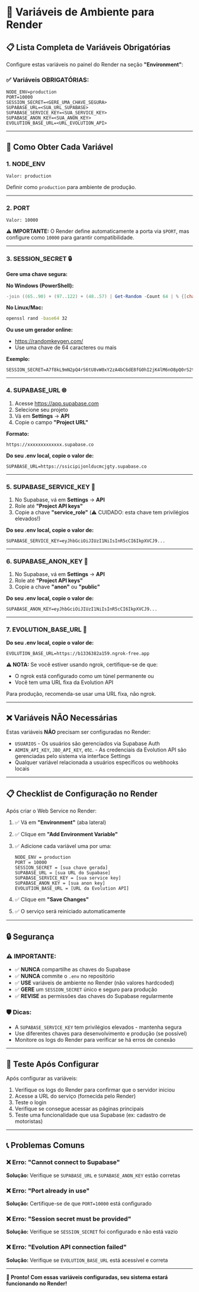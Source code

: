 # 🔐 Variáveis de Ambiente para Render

## 📋 Lista Completa de Variáveis Obrigatórias

Configure estas variáveis no painel do Render na seção **"Environment"**:

### ✅ Variáveis OBRIGATÓRIAS:

```env
NODE_ENV=production
PORT=10000
SESSION_SECRET=<GERE_UMA_CHAVE_SEGURA>
SUPABASE_URL=<SUA_URL_SUPABASE>
SUPABASE_SERVICE_KEY=<SUA_SERVICE_KEY>
SUPABASE_ANON_KEY=<SUA_ANON_KEY>
EVOLUTION_BASE_URL=<URL_EVOLUTION_API>
```

---

## 📝 Como Obter Cada Variável

### 1. **NODE_ENV**
```
Valor: production
```
Definir como `production` para ambiente de produção.

---

### 2. **PORT**
```
Valor: 10000
```
**⚠️ IMPORTANTE:** O Render define automaticamente a porta via `$PORT`, mas configure como `10000` para garantir compatibilidade.

---

### 3. **SESSION_SECRET** 🔒

**Gere uma chave segura:**

**No Windows (PowerShell):**
```powershell
-join ((65..90) + (97..122) + (48..57) | Get-Random -Count 64 | % {[char]$_})
```

**No Linux/Mac:**
```bash
openssl rand -base64 32
```

**Ou use um gerador online:**
- https://randomkeygen.com/
- Use uma chave de 64 caracteres ou mais

**Exemplo:**
```
SESSION_SECRET=A7f8kL9mN2pQ4rS6tU8vW0xY2zA4bC6dE8fG0hI2jK4lM6nO8pQ0rS2tU4vW6xY8z
```

---

### 4. **SUPABASE_URL** 🌐

1. Acesse https://app.supabase.com
2. Selecione seu projeto
3. Vá em **Settings** → **API**
4. Copie o campo **"Project URL"**

**Formato:**
```
https://xxxxxxxxxxxxx.supabase.co
```

**Do seu .env local, copie o valor de:**
```
SUPABASE_URL=https://ssicipijonlducmcjgty.supabase.co
```

---

### 5. **SUPABASE_SERVICE_KEY** 🔑

1. No Supabase, vá em **Settings** → **API**
2. Role até **"Project API keys"**
3. Copie a chave **"service_role"** (⚠️ CUIDADO: esta chave tem privilégios elevados!)

**Do seu .env local, copie o valor de:**
```
SUPABASE_SERVICE_KEY=eyJhbGciOiJIUzI1NiIsInR5cCI6IkpXVCJ9...
```

---

### 6. **SUPABASE_ANON_KEY** 🔑

1. No Supabase, vá em **Settings** → **API**
2. Role até **"Project API keys"**
3. Copie a chave **"anon"** ou **"public"**

**Do seu .env local, copie o valor de:**
```
SUPABASE_ANON_KEY=eyJhbGciOiJIUzI1NiIsInR5cCI6IkpXVCJ9...
```

---

### 7. **EVOLUTION_BASE_URL** 📱

**Do seu .env local, copie o valor de:**
```
EVOLUTION_BASE_URL=https://b1336382a159.ngrok-free.app
```

**⚠️ NOTA:** Se você estiver usando ngrok, certifique-se de que:
- O ngrok está configurado como um túnel permanente ou
- Você tem uma URL fixa da Evolution API

Para produção, recomenda-se usar uma URL fixa, não ngrok.

---

## ❌ Variáveis NÃO Necessárias

Estas variáveis **NÃO** precisam ser configuradas no Render:

- `USUARIOS` - Os usuários são gerenciados via Supabase Auth
- `ADMIN_API_KEY`, `JBO_API_KEY`, etc. - As credenciais da Evolution API são gerenciadas pelo sistema via interface Settings
- Qualquer variável relacionada a usuários específicos ou webhooks locais

---

## 📋 Checklist de Configuração no Render

Após criar o Web Service no Render:

1. ✅ Vá em **"Environment"** (aba lateral)
2. ✅ Clique em **"Add Environment Variable"**
3. ✅ Adicione cada variável uma por uma:

   ```
   NODE_ENV = production
   PORT = 10000
   SESSION_SECRET = [sua chave gerada]
   SUPABASE_URL = [sua URL do Supabase]
   SUPABASE_SERVICE_KEY = [sua service key]
   SUPABASE_ANON_KEY = [sua anon key]
   EVOLUTION_BASE_URL = [URL da Evolution API]
   ```

4. ✅ Clique em **"Save Changes"**
5. ✅ O serviço será reiniciado automaticamente

---

## 🔒 Segurança

### ⚠️ IMPORTANTE:

- ✅ **NUNCA** compartilhe as chaves do Supabase
- ✅ **NUNCA** commite o `.env` no repositório
- ✅ **USE** variáveis de ambiente no Render (não valores hardcoded)
- ✅ **GERE** um `SESSION_SECRET` único e seguro para produção
- ✅ **REVISE** as permissões das chaves do Supabase regularmente

### 🛡️ Dicas:

- A `SUPABASE_SERVICE_KEY` tem privilégios elevados - mantenha segura
- Use diferentes chaves para desenvolvimento e produção (se possível)
- Monitore os logs do Render para verificar se há erros de conexão

---

## 🧪 Teste Após Configurar

Após configurar as variáveis:

1. Verifique os logs do Render para confirmar que o servidor iniciou
2. Acesse a URL do serviço (fornecida pelo Render)
3. Teste o login
4. Verifique se consegue acessar as páginas principais
5. Teste uma funcionalidade que usa Supabase (ex: cadastro de motoristas)

---

## 📞 Problemas Comuns

### ❌ Erro: "Cannot connect to Supabase"
**Solução:** Verifique se `SUPABASE_URL` e `SUPABASE_ANON_KEY` estão corretas

### ❌ Erro: "Port already in use"
**Solução:** Certifique-se de que `PORT=10000` está configurado

### ❌ Erro: "Session secret must be provided"
**Solução:** Verifique se `SESSION_SECRET` foi configurado e não está vazio

### ❌ Erro: "Evolution API connection failed"
**Solução:** Verifique se `EVOLUTION_BASE_URL` está acessível e correta

---

**🎉 Pronto! Com essas variáveis configuradas, seu sistema estará funcionando no Render!**

